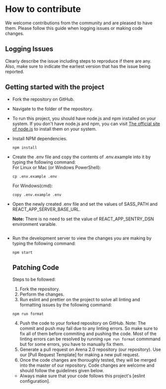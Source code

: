 # How to contribute

We welcome contributions from the community and are pleased to have them.
Please follow this guide when logging issues or making code changes.

## Logging Issues

Clearly describe the issue including steps to reproduce if there are any.
Also, make sure to indicate the earliest version that has the issue being reported.

## Getting started with the project

- Fork the repository on GitHub.
- Navigate to the folder of the repository.
- To run this project, you should have node.js and npm installed on your system.
  If you don't have node.js and npm, you can visit [The official site of node.js](https://nodejs.org/en/)
  to install them on your system.
- Install NPM dependencies.
  ```
  npm install
  ```
- Create the .env file and copy the contents of .env.example into it by typing the following command:  
  For Linux or Mac (or Windows PowerShell):
  ```
  cp .env.example .env
  ```
  For Windows(cmd):
  ```
  copy .env.example .env
  ```
- Open the newly created .env file and set the values of SASS_PATH and REACT_APP_SERVER_BASE_URL. 
  
  **Note:** There is no need to set the value of REACT_APP_SENTRY_DSN environment varaible.
  ```
  
- Run the development server to view the changes you are making by typing the following
  command:
  ```
  npm start
  ```
  ## Patching Code
  Steps to be followed:
  1.  Fork the repository.
  2.  Perform the changes.
  3.  Run eslint and prettier on the project to solve all linting and formatting issues by the following command:
  ```
  npm run format
  ```
  4.  Push the code to your forked repository on GitHub.
      Note: The commit and push may fail due to any linting errors. So make sure to fix all of them before commiting and pushing the code. Most of the linting errors can be resolved by running `npm run format` commmand but for some errors, you have to manually fix them.
  5.  Generate a pull request on Arena 2.0 repository (our repository). Use our [Pull Request Template] for making a new pull request.
  6.  Once the code changes are thoroughly tested, they will be merged into the master of our repository.
      Code changes are welcome and should follow the guidelines given below.
  - Always make sure that your code follows this project's [eslint configuration].
